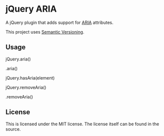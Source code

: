 # jQuery ARIA

A jQuery plugin that adds support for [ARIA](http://www.w3.org/WAI/intro/aria) attributes.

This project uses [Semantic Versioning](http://semver.org/).

## Usage

jQuery.aria()

.aria()

jQuery.hasAria(element)

jQuery.removeAria()

.removeAria()

## License

This is licensed under the MIT license. The license itself can be found in the source.